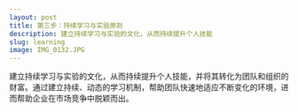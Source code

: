 ```yaml
---
layout: post
title: 第三步：持续学习与实验原则
description: 建立持续学习与实验的文化，从而持续提升个人技能
slug: learning
image: IMG_0132.JPG
---
```




建立持续学习与实验的文化，从而持续提升个人技能，并将其转化为团队和组织的财富。通过建立持续、动态的学习机制，帮助团队快速地适应不断变化的环境，进而帮助企业在市场竞争中脱颖而出。
